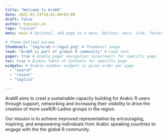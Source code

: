 ```yaml
---
title: "Welcome to ArabR"
date: 2022-01-23T18:01:49+03:00
draft: false
author: hussain.en
tags: "vision"
menu: main # Optional, add page to a menu. Options: main, side, footer

# Theme-Defined params
thumbnail: "img/arab-r-logo2.png" # Thumbnail image
lead: "ArabR is part of global R community" # Lead text
pager: true # Enable pager navigation (prev/next) for specific page
toc: true # Enable Table of Contents for specific page
widgets: # Enable sidebar widgets in given order per page
  - "search"
  - "recent"
  - "taglist"

---
```


ArabR aims to creat a sustainable capacity building for Arabic R users through support, networking and increasing their visibility to drive the creation of more useR/R-Ladies groups in the region. 

Our mission is to achieve improved representation by encouraging, inspiring, and empowering individuals from Arabic speaking countries to engage with the the global R community.
